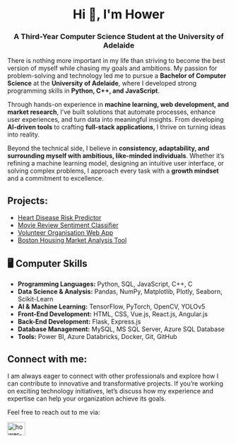 <h1 align="center">Hi 👋, I'm Hower</h1>
<h3 align="center">A Third-Year Computer Science Student at the University of Adelaide</h3>


There is nothing more important in my life than striving to become the best version of myself while chasing my goals and ambitions. My passion for problem-solving and technology led me to pursue a **Bachelor of Computer Science** at the **University of Adelaide**, where I developed strong programming skills in **Python, C++, and JavaScript**.

Through hands-on experience in **machine learning, web development, and market research**, I’ve built solutions that automate processes, enhance user experiences, and turn data into meaningful insights. From developing **AI-driven tools** to crafting **full-stack applications**, I thrive on turning ideas into reality.

Beyond the technical side, I believe in **consistency, adaptability, and surrounding myself with ambitious, like-minded individuals**. Whether it’s refining a machine learning model, designing an intuitive user interface, or solving complex problems, I approach every task with a **growth mindset** and a commitment to excellence.

## Projects:

- [Heart Disease Risk Predictor](https://github.com/hower-pazos/Heart-Disease-Risk-Predictor)
- [Movie Review Sentiment Classifier](https://github.com/hower-pazos/Movie-Review-Sentiment-Classifier)
- [Volunteer Organisation Web App](https://github.com/hower-pazos/Volunteer-Organisation-Web-App)
- [Boston Housing Market Analysis Tool](https://github.com/hower-pazos/Boston-Housing-Market-Analysis-Tool)

## 🖥️ Computer Skills

- **Programming Languages:** Python, SQL, JavaScript, C++, C  
- **Data Science & Analysis:** Pandas, NumPy, Matplotlib, Plotly, Seaborn, Scikit-Learn  
- **AI & Machine Learning:** TensorFlow, PyTorch, OpenCV, YOLOv5  
- **Front-End Development:** HTML, CSS, Vue.js, React.js, Angular.js  
- **Back-End Development:** Flask, Express.js  
- **Database Management:** MySQL, MS SQL Server, Azure SQL Database  
- **Tools:** Power BI, Azure Databricks, Docker, Git, GitHub  

## Connect with me:
I am always eager to connect with other professionals and explore how I can contribute to innovative and transformative projects. If you’re working on exciting technology initiatives, let’s discuss how my experience and expertise can help your organization achieve its goals.

Feel free to reach out to me via:
<p align="left">
<a href="https://www.linkedin.com/in/hower-pazos/" target="blank"><img align="center" src="https://raw.githubusercontent.com/rahuldkjain/github-profile-readme-generator/master/src/images/icons/Social/linked-in-alt.svg" alt="hower-pazos" height="30" width="40" /></a>
</p>



